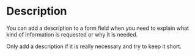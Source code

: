 # Description

You can add a description to a form field when you need to explain what kind of information is requested or why it is needed.

Only add a description if it is really necessary and try to keep it short.

